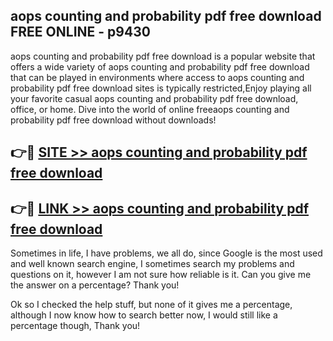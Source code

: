 ## aops counting and probability pdf free download FREE ONLINE - p9430

aops counting and probability pdf free download is a popular website that offers a wide variety of aops counting and probability pdf free download that can be played in environments where access to aops counting and probability pdf free download sites is typically restricted,Enjoy playing all your favorite casual aops counting and probability pdf free download, office, or home. Dive into the world of online freeaops counting and probability pdf free download without downloads!

## 👉🔴 [SITE >> aops counting and probability pdf free download](http://news.freeplayer.one?title=aops_counting_and_probability_pdf_free_download&ref=FRRE)

## 👉🔴 [LINK >> aops counting and probability pdf free download](http://news.freeplayer.one?title=aops_counting_and_probability_pdf_free_download&ref=FREE)

Sometimes in life, I have problems, we all do, since Google is the most used and well known search engine, I sometimes search my problems and questions on it, however I am not sure how reliable is it. Can you give me the answer on a percentage? Thank you!

Ok so I checked the help stuff, but none of it gives me a percentage, although I now know how to search better now, I would still like a percentage though, Thank you!